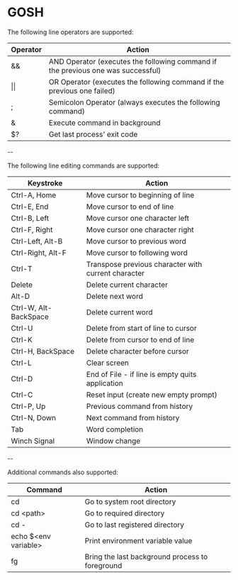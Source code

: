 # GOSH

The following line operators are supported:

| Operator | Action                                                                           |
| -------- | -------------------------------------------------------------------------------- |
| &&       | AND Operator (executes the following command if the previous one was successful) |
| \|\|     | OR Operator (executes the following command if the previous one failed)          |
| ;        | Semicolon Operator (always executes the following command)                       |
| &        | Execute command in background                                                    |
| $?       | Get last process' exit code                                                      |

--

The following line editing commands are supported:

| Keystroke             | Action                                              |
| --------------------- | --------------------------------------------------- |
| Ctrl-A, Home          | Move cursor to beginning of line                    |
| Ctrl-E, End           | Move cursor to end of line                          |
| Ctrl-B, Left          | Move cursor one character left                      |
| Ctrl-F, Right         | Move cursor one character right                     |
| Ctrl-Left, Alt-B      | Move cursor to previous word                        |
| Ctrl-Right, Alt-F     | Move cursor to following word                       |
| Ctrl-T                | Transpose previous character with current character |
| Delete                | Delete current character                            |
| Alt-D                 | Delete next word                                    |
| Ctrl-W, Alt-BackSpace | Delete current word                                 |
| Ctrl-U                | Delete from start of line to cursor                 |
| Ctrl-K                | Delete from cursor to end of line                   |
| Ctrl-H, BackSpace     | Delete character before cursor                      |
| Ctrl-L                | Clear screen                                        |
| Ctrl-D                | End of File - if line is empty quits application    |
| Ctrl-C                | Reset input (create new empty prompt)               |
| Ctrl-P, Up            | Previous command from history                       |
| Ctrl-N, Down          | Next command from history                           |
| Tab                   | Word completion                                     |
| Winch Signal          | Window change                                       |

--

Additional commands also supported:

| Command                | Action                                          |
| ---------------------- | ----------------------------------------------- |
| cd                     | Go to system root directory                     |
| cd \<path\>            | Go to required directory                        |
| cd -                   | Go to last registered directory                 |
| echo $\<env variable\> | Print environment variable value                |
| fg                     | Bring the last background process to foreground |
